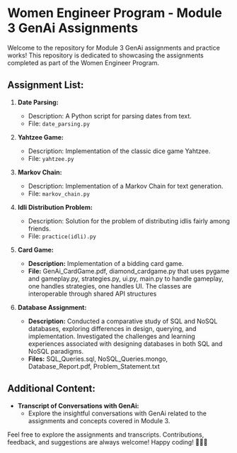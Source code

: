 # Women Engineer Program - Module 3 GenAi Assignments

Welcome to the repository for Module 3 GenAi assignments and practice works! This repository is dedicated to showcasing the assignments completed as part of the Women Engineer Program.

## Assignment List:

1. **Date Parsing:**
   - Description: A Python script for parsing dates from text.
   - File: `date_parsing.py`

2. **Yahtzee Game:**
   - Description: Implementation of the classic dice game Yahtzee.
   - File: `yahtzee.py`

3. **Markov Chain:**
   - Description: Implementation of a Markov Chain for text generation.
   - File: `markov_chain.py`

4. **Idli Distribution Problem:**
   - Description: Solution for the problem of distributing idlis fairly among friends.
   - File: `practice(idli).py`

5. **Card Game:**
   - **Description:** Implementation of a bidding card game.
   - **File:** GenAi_CardGame.pdf, diamond_cardgame.py that uses pygame and gameplay.py, strategies.py, ui.py, main.py to handle gameplay, one handles strategies, one handles UI. The classes are interoperable through shared API structures

6. **Database Assignment:**
   - **Description:** Conducted a comparative study of SQL and NoSQL databases, exploring differences in design, querying, and implementation. Investigated the challenges and learning experiences associated with designing databases in both SQL and NoSQL paradigms.
   - **Files:** SQL_Queries.sql, NoSQL_Queries.mongo, Database_Report.pdf, Problem_Statement.txt

     
## Additional Content:

- **Transcript of Conversations with GenAi:**
  - Explore the insightful conversations with GenAi related to the assignments and concepts covered in Module 3.

Feel free to explore the assignments and transcripts. Contributions, feedback, and suggestions are always welcome! Happy coding! 🚀👩‍💻

